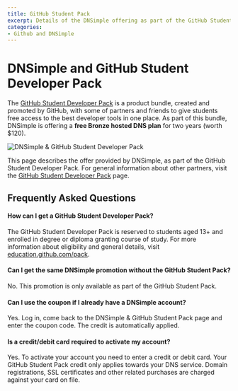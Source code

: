 ```yaml
---
title: GitHub Student Pack
excerpt: Details of the DNSimple offering as part of the GitHub Student Developer pack.
categories:
- Github and DNSimple
---
```


# DNSimple and GitHub Student Developer Pack

The [GitHub Student Developer Pack][1] is a product bundle, created and promoted by GitHub, with some of partners and friends to give students free access to the best developer tools in one place. As part of this bundle, DNSimple is offering a **free Bronze hosted DNS plan** for two years (worth $120).

![DNSimple & GitHub Student Developer Pack](http://cl.ly/image/0d3v3S0k2x2r/dnsimple-github-student-pack.png)

This page describes the offer provided by DNSimple, as part of the GitHub Student Developer Pack. For general information about other partners, visit the [GitHub Student Developer Pack][1] page.

## Frequently Asked Questions

#### How can I get a GitHub Student Developer Pack?

The GitHub Student Developer Pack is reserved to students aged 13+ and enrolled in degree or diploma granting course of study. For more information about eligibility and general details, visit [education.github.com/pack][1].

#### Can I get the same DNSimple promotion without the GitHub Student Pack?

No. This promotion is only available as part of the GitHub Student Pack.

#### Can I use the coupon if I already have a DNSimple account?

Yes. Log in, come back to the DNSimple & GitHub Student Pack page and enter the coupon code. The credit is automatically applied.

#### Is a credit/debit card required to activate my account?

Yes. To activate your account you need to enter a credit or debit card. Your GitHub Student Pack credit only applies towards your DNS service. Domain registrations, SSL certificates and other related purchases are charged against your card on file.


  [1]: https://education.github.com/pack
